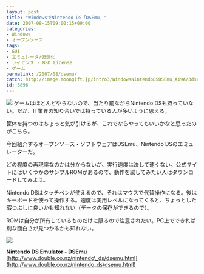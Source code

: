 ```yaml
---
layout: post
title: "WindowsでNintendo DS「DSEmu」"
date: 2007-08-15T09:00:15+09:00
categories:
- Windows
- オープンソース
tags: 
- GUI
- エミュレータ/仮想化
- ライセンス - BSD License
- ゲーム
permalink: /2007/08/dsemu/
catch: http://image.moongift.jp/intro3/WindowsNintendoDSDSEmu_A19A/3dsearch2_thumb.png
id: 3896
---
```

[![](http://image.moongift.jp/intro3/WindowsNintendoDSDSEmu_A19A/3dsearch3_thumb.png)](http://image.moongift.jp/intro3/WindowsNintendoDSDSEmu_A19A/3dsearch32.png) ゲームはほとんどやらないので、当たり前ながらNintendo DSも持っていない。だが、IT業界の知り合いでは持っている人が多いように思える。   
  
筐体を持つのはちょっと気が引けるが、これでならやってもいいかなと思ったのがこちら。   
  
今回紹介するオープンソース・ソフトウェアはDSEmu、Nintendo DSのエミュレーターだ。   
  
<!--more-->  
  
どの程度の再現率なのかは分からないが、実行速度は決して速くない。公式サイトにはいくつかのサンプルROMがあるので、動作を試してみたい人はダウンロードしてみよう。   
  
Nintendo DSはタッチペンが使えるので、それはマウスで代替操作になる。後はキーボードを使って操作する。速度は実用レベルになってくると、ちょっとした暇つぶしに良いかも知れない（データの保存ができるので）。   
  
ROMは自分が所有しているものだけに限るので注意されたい。PC上でできれば別な面白さが見つかるかも知れない。   
  
[![](http://image.moongift.jp/intro3/WindowsNintendoDSDSEmu_A19A/3dsearch2_thumb.png)](http://image.moongift.jp/intro3/WindowsNintendoDSDSEmu_A19A/3dsearch22.png)  
  
**Nintendo DS Emulator - DSEmu**  
[http://www.double.co.nz/nintendo\_ds/dsemu.html](http://www.double.co.nz/nintendo_ds/dsemu.html)